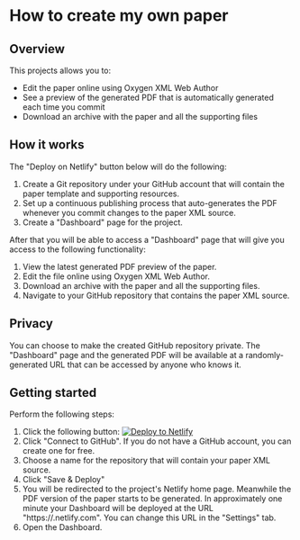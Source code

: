 # How to create my own paper

## Overview

This projects allows you to:
- Edit the paper online using Oxygen XML Web Author
- See a preview of the generated PDF that is automatically generated each time you commit
- Download an archive with the paper and all the supporting files

## How it works

The "Deploy on Netlify" button below will do the following:

1. Create a Git repository under your GitHub account that will contain the paper template and supporting resources.
1. Set up a continuous publishing process that auto-generates the PDF whenever you commit changes to the paper XML source.
1. Create a "Dashboard" page for the project.

After that you will be able to access a "Dashboard" page that will give you access to the following functionality:

1. View the latest generated PDF preview of the paper.
2. Edit the file online using Oxygen XML Web Author.
3. Download an archive with the paper and all the supporting files.
4. Navigate to your GitHub repository that contains the paper XML source.

## Privacy

You can choose to make the created GitHub repository private.
The "Dashboard" page and the generated PDF will be available at a randomly-generated URL that can be accessed by anyone who knows it. 

## Getting started

Perform the following steps:

1. Click the following button: [![Deploy to Netlify](https://www.netlify.com/img/deploy/button.svg)](https://app.netlify.com/start/deploy?repository=https://github.com/oxygenxml/markupuk-2019-paper/)
2. Click "Connect to GitHub". If you do not have a GitHub account, you can create one for free.
3. Choose a name for the repository that will contain your paper XML source.
4. Click "Save & Deploy"
5. You will be redirected to the project's Netlify home page. Meanwhile the PDF version of the paper starts to be generated. In approximately one minute your Dashboard will be deployed at the URL "https://<project-id>.netlify.com". You can change this URL in the "Settings" tab.
6. Open the Dashboard.

